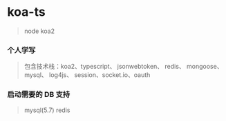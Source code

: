 # koa-ts

> node koa2

### 个人学写

> 包含技术栈：koa2、typescript、 jsonwebtoken、 redis、 mongoose、 mysql、 log4js、 session、socket.io、oauth

### 启动需要的 DB 支持

> mysql(5.7) redis
